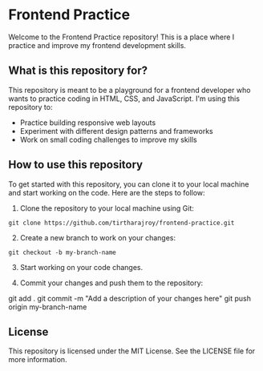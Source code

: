 # Frontend Practice

Welcome to the Frontend Practice repository! This is a place where I practice and improve my frontend development skills.

## What is this repository for?

This repository is meant to be a playground for a frontend developer who wants to practice coding in HTML, CSS, and JavaScript. I'm using this repository to:

- Practice building responsive web layouts
- Experiment with different design patterns and frameworks
- Work on small coding challenges to improve my skills

## How to use this repository

To get started with this repository, you can clone it to your local machine and start working on the code. Here are the steps to follow:

1. Clone the repository to your local machine using Git:

```
git clone https://github.com/tirtharajroy/frontend-practice.git
```

2. Create a new branch to work on your changes:

```
git checkout -b my-branch-name
```

3. Start working on your code changes.

4. Commit your changes and push them to the repository:

git add .
git commit -m "Add a description of your changes here"
git push origin my-branch-name



## License

This repository is licensed under the MIT License. See the LICENSE file for more information.

